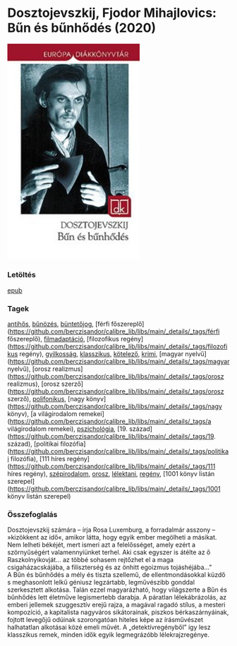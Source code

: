 # <a name="id_346">Dosztojevszkij, Fjodor Mihajlovics: Bűn és bűnhődés (2020)</a>
<img src="https://github.com/BercziSandor/calibre_lib/raw/main/libs/main/Dosztojevszkij%2C%20Fjodor%20Mihajlovics/Bun%20es%20bunhodes%20%28346%29/cover.jpg" alt="cover" width="300"/>

### Letöltés
[epub](https://github.com/BercziSandor/calibre_lib/raw/main/libs/main/Dosztojevszkij%2C%20Fjodor%20Mihajlovics/Bun%20es%20bunhodes%20%28346%29/Bun%20es%20bunhodes%20-%20Dosztojevszkij%2C%20Fjodor%20Mihajlov.epub)

### Tagek
[antihős](https://github.com/berczisandor/calibre_lib/libs/main/_details/_tags/antihős), [bűnözés](https://github.com/berczisandor/calibre_lib/libs/main/_details/_tags/bűnözés), [büntetőjog](https://github.com/berczisandor/calibre_lib/libs/main/_details/_tags/büntetőjog), [férfi főszereplő](https://github.com/berczisandor/calibre_lib/libs/main/_details/_tags/férfi főszereplő), [filmadaptáció](https://github.com/berczisandor/calibre_lib/libs/main/_details/_tags/filmadaptáció), [filozofikus regény](https://github.com/berczisandor/calibre_lib/libs/main/_details/_tags/filozofikus regény), [gyilkosság](https://github.com/berczisandor/calibre_lib/libs/main/_details/_tags/gyilkosság), [klasszikus](https://github.com/berczisandor/calibre_lib/libs/main/_details/_tags/klasszikus), [kötelező](https://github.com/berczisandor/calibre_lib/libs/main/_details/_tags/kötelező), [krimi](https://github.com/berczisandor/calibre_lib/libs/main/_details/_tags/krimi), [magyar nyelvű](https://github.com/berczisandor/calibre_lib/libs/main/_details/_tags/magyar nyelvű), [orosz realizmus](https://github.com/berczisandor/calibre_lib/libs/main/_details/_tags/orosz realizmus), [orosz szerző](https://github.com/berczisandor/calibre_lib/libs/main/_details/_tags/orosz szerző), [polifonikus](https://github.com/berczisandor/calibre_lib/libs/main/_details/_tags/polifonikus), [nagy könyv](https://github.com/berczisandor/calibre_lib/libs/main/_details/_tags/nagy könyv), [a világirodalom remekei](https://github.com/berczisandor/calibre_lib/libs/main/_details/_tags/a világirodalom remekei), [pszichológia](https://github.com/berczisandor/calibre_lib/libs/main/_details/_tags/pszichológia), [19. század](https://github.com/berczisandor/calibre_lib/libs/main/_details/_tags/19. század), [politikai filozófia](https://github.com/berczisandor/calibre_lib/libs/main/_details/_tags/politikai filozófia), [111 híres regény](https://github.com/berczisandor/calibre_lib/libs/main/_details/_tags/111 híres regény), [szépirodalom](https://github.com/berczisandor/calibre_lib/libs/main/_details/_tags/szépirodalom), [orosz](https://github.com/berczisandor/calibre_lib/libs/main/_details/_tags/orosz), [lélektani](https://github.com/berczisandor/calibre_lib/libs/main/_details/_tags/lélektani), [regény](https://github.com/berczisandor/calibre_lib/libs/main/_details/_tags/regény), [1001 könyv listán szerepel](https://github.com/berczisandor/calibre_lib/libs/main/_details/_tags/1001 könyv listán szerepel)

### Összefoglalás
<div>
<p>Dosztojevszkij ​számára – írja Rosa Luxemburg, a forradalmár asszony – »kizökkent az idő«, amikor látta, hogy egyik ember megölheti a másikat. Nem lelheti békéjét, mert ismeri azt a felelősséget, amely ezért a szörnyűségért valamennyiünket terhel. Aki csak egyszer is átélte az ő Raszkolnyikovját… az többé sohasem rejtőzhet el a maga csigaházacskájába, a filiszterség és az önhitt egoizmus tojáshéjába…"<br>A Bűn és bűnhődés a mély és tiszta szellemű, de ellentmondásokkal küzdő s meghasonlott lelkű géniusz legzártabb, legművészibb gonddal szerkesztett alkotása. Talán ezzel magyarázható, hogy világszerte a Bűn és bűnhődés lett életműve legismertebb darabja. A páratlan lélekábrázolás, az emberi jellemek szuggesztív erejű rajza, a magával ragadó stílus, a mesteri kompozíció, a kapitalista nagyváros sikátorainak, piszkos bérkaszárnyáinak, fojtott levegőjű odúinak szorongatóan hiteles képe az írásművészet halhatatlan alkotásai közé emeli művét. A „detektívregényből” így lesz klasszikus remek, minden idők egyik legmegrázóbb lélekrajzregénye.</p></div>


